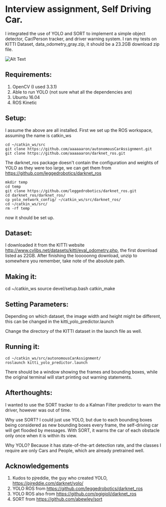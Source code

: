 # Interview assignment, Self Driving Car.

I integrated the use of YOLO and SORT to implement a simple object detector, Car/Person tracker, and driver warning system. I ran my tests on KITTI Dataset, data_odometry_gray.zip, it should be a 23.2GB download zip file.

![Alt Text](https://im4.ezgif.com/tmp/ezgif-4-1858e59887.gif)

## Requirements:
1) OpenCV (I used 3.3.1)
2) Able to run YOLO (not sure what all the dependencies are)
3) Ubuntu 16.04 
4) ROS Kinetic

## Setup:
I assume the above are all installed. First we set up the ROS workspace, assuming the name is catkin_ws
```
cd ~/catkin_ws/src
git clone https://github.com/aaaaaaron/autonomousCarAssignment.git
git clone https://github.com/aaaaaaron/darknet_ros.git
```
The darknet_ros package doesn't contain the configuration and weights of YOLO as they were too large, we can get them from https://github.com/leggedrobotics/darknet_ros
```
mkdir temp
cd temp
git clone https://github.com/leggedrobotics/darknet_ros.git
cd darknet_ros/darknet_ros/
cp yolo_network_config/ ~/catkin_ws/src/darknet_ros/
cd ~/catkin_ws/src/
rm -rf temp
```
now it should be set up.

## Dataset:
I downloaded it from the KITTI website http://www.cvlibs.net/datasets/kitti/eval_odometry.php, the first download listed as 22GB.
After finishing the looooonng download, unzip to somewhere you remember, take note of the absolute path.

## Making it:
cd ~/catkin_ws
source devel/setup.bash
catkin_make

## Setting Parameters:
Depending on which dataset, the image width and height might be different, this can be changed in the kitti_yolo_predictor.launch

Change the directory of the KITTI dataset in the launch file as well.

## Running it:
```
cd ~/catkin_ws/src/autonomousCarAssignment/
roslaunch kitti_yolo_predictor.launch
```
There should be a window showing the frames and bounding boxes, while the original terminal will start printing out warning statements.

## Afterthoughts:
I wanted to use the SORT tracker to do a Kalman Filter predictor to warn the driver, however was out of time.

Why use SORT? I could just use YOLO, but due to each bounding boxes being considered as new bounding boxes every frame, the self-driving car will get flooded by messages. With SORT, it warns the car of each obstacle only once when it is within its view.

Why YOLO? Because it has state-of-the-art detection rate, and the classes I require are only Cars and People, which are already pretrained well.

## Acknowledgements
1) Kudos to pjreddie, the guy who created YOLO, https://pjreddie.com/darknet/yolo/
2) YOLO ROS from https://github.com/leggedrobotics/darknet_ros
3) YOLO ROS also from https://github.com/pgigioli/darknet_ros
3) SORT from https://github.com/abewley/sort
